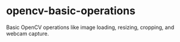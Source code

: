 # opencv-basic-operations
Basic OpenCV operations like image loading, resizing, cropping, and webcam capture.
